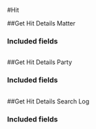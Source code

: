 ﻿#Hit

##Get Hit Details Matter

<!-- GetHitDetailsMatter.Routes -->

<!-- GetHitDetailsMatter.Parameters -->

<!-- GetHitDetailsMatter.Returns -->

### Included fields
```

```

##Get Hit Details Party

<!-- GetHitDetailsParty.Routes -->

<!-- GetHitDetailsParty.Parameters -->

<!-- GetHitDetailsParty.Returns -->

### Included fields
```

```

##Get Hit Details Search Log

<!-- GetHitDetailsSearchLog.Routes -->

<!-- GetHitDetailsSearchLog.Parameters -->

<!-- GetHitDetailsSearchLog.Returns -->

### Included fields
```

```

